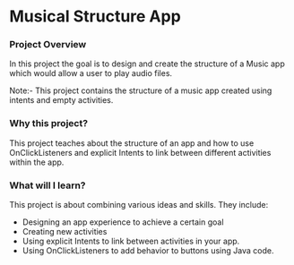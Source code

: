 Musical Structure App
====

### Project Overview
In this project the goal is to design and create the structure of a Music app which would allow a user to play audio files.

Note:- This project contains the structure of a music app created using intents and empty activities.

### Why this project?
This project teaches about the structure of an app and how to use OnClickListeners and explicit Intents to link between different activities within the app.

### What will I learn?
This project is about combining various ideas and skills. They include:

* Designing an app experience to achieve a certain goal
* Creating new activities
* Using explicit Intents to link between activities in your app.
* Using OnClickListeners to add behavior to buttons using Java code.

